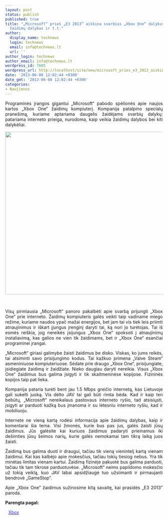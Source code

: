 ```yaml
---
layout: post
status: publish
published: true
title: "„Microsoft“ prieš „E3 2013” aiškina svarbius „Xbox One“ dalykus: internetą,
  žaidimų dalybas ir t.t."
author:
  display_name: technews
  login: technews
  email: info@technews.lt
  url: ''
author_login: technews
author_email: info@technews.lt
wordpress_id: 7605
wordpress_url: http://localhost/site/new/microsoft_pries_e3_2013_aiskina_svarbius_xbox_one_dalykus_interneta_zaidimu_dalybas_ir_tt/
date: '2013-06-08 12:02:44 +0300'
date_gmt: '2013-06-08 12:02:44 +0300'
categories:
- Naujienos
---
```

<p style="text-align:justify">Programinės įrangos gigantui „Microsoft“ pabodo spėlionės apie naujos kartos „Xbox One“ žaidimų kompiuterį. Kompanija patalpino specialų pranešimą, kuriame aptariama daugelis žaidėjams svarbių dalykų: patariama interneto prieiga, nurodoma, kaip veikia žaidimų dalybos bei kiti dalykėliai.</p>
<p style="text-align:center"> <a target="blank" href="http://www.technologijos.lt/upload/image/n/technologijos/it/S-33865/xboxone.jpg"><img alt="" src="http://www.technologijos.lt/upload/image/n/technologijos/it/S-33865/1-xboxone.jpg" style="width: 520px;" /></a></p>
<div style="text-align:center"> <strong></strong><br/><em></em></div>
<div style="text-align:justify"><!--[if gte mso 9]><![endif]--></p>
<p><span>Visų pirmiausia &bdquo;Microsoft&ldquo; panoro pakalbėti apie svarbą prijungti &bdquo;Xbox One&ldquo; prie interneto. Žaidimų kompiuteris galės veikti taip vadiname miego režime, kuriame naudos ypač mažai energijos, bet jam tai vis tiek leis priimti atnaujinimus ir iškart įjungus įrenginį daryti tai, ką nori jo turėtojas. Tai iš esmės reiškia, jog nereikės įsijungus &bdquo;Xbox One&ldquo; spoksoti į atnaujinimų instaliavimą, kas galios ne vien tik žaidimams, bet ir &bdquo;Xbox One&ldquo; esančiai programinei įrangai.</span></p>
<p><span>&bdquo;Microsoft&ldquo; giriasi galimybe žaisti žaidimus be disko. Viskas, ko jums reikės, tai atsiminti savo prisijungimo kodus. Tai kažkuo primena &bdquo;Valve Steam&ldquo; asmeniniuose kompiuteriuose. Sėdate prie draugo &bdquo;Xbox One&ldquo;, prisijungiate, įsidiegiate žaidimą ir žaidžiate. Nieko daugiau daryti nereikia. Visus &bdquo;Xbox One&ldquo; žaidimus bus galima įsigyti ir tik skaitmeninėse kopijose. Fizininės kopijos taip pat lieka.<br /></span></p>
<p><span>Kompanija pataria turėti bent jau 1.5 Mbps greičio internetą, kas Lietuvoje gali sukelti juoką. Vis dėlto JAV tai gali būti rimta bėda. Kad ir kaip ten bebūtų, &bdquo;Microsoft&ldquo; nereikalaus pastovaus interneto ryšio, tad atsisiųsti, įsigyti ar parduoti kažką bus įmanoma ir su lėtesniu interneto ryšiu, kad ir mobiliuoju.<br /></span></p>
<p><span>Internete ne vieną kartą rodėsi informacija apie žaidimų dalybas, kaip ir komentarai šia tema. Visi žmonės, kurie bus pas jus, galės žaisti jūsų žaidimus. Jūs galėsite kai kuriuos žaidimus padaryti prieinamus iki dešimties jūsų šeimos narių, kurie galės nemokamai tam tikrą laiką juos žaisti. </span></p>
<p><span>Žaidimą bus galima duoti ir draugui, tačiau tik vieną vienintelį kartą vienam žaidimui. Kai kas kalbėjo apie mokesčius, tačiau tokių tiesiog nebus. Yra tik minėtas limitas vienam kartui. Žaidimą fizinėje pakuotė bus galima parduoti, tačiau tik tam tikrose parduotuvėse. &bdquo;Microsoft&ldquo; neims papildomo mokesčio už tokią veiklą, kuo JAV labai apsidžiaugė tuo užsiimanti ir pirmaujanti bendrovė &bdquo;GameStop&ldquo;.</span></p>
<p><span>Apie &bdquo;Xbox One&rdquo; žaidimus sužinosime kitą savaitę, kai prasidės &bdquo;E3 2013&rdquo; paroda.</span></p>
</div>
<p><strong>Parengta pagal:</strong></p>
<p style="margin:0px 0px 0px 10px"><a target="blank" href="http://news.xbox.com/2013/06/main"><span style="color:#2E2EFE">Xbox</span></a></p>
